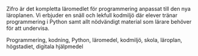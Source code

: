 <!-- Template: Zifro Home -->
<!-- Link: / -->
<!-- Page name: Zifro Home -->
<!-- Title: Ditt läromedel i programmering -->
<!-- Description: -->

Zifro är det kompletta läromedlet för programmering anpassat till den nya läroplanen. Vi erbjuder en snäll och lekfull kodmiljö där elever tränar programmering i Python samt allt nödvändigt material som lärare behöver för att undervisa.

<!-- Preview Image: {empty} -->
<!-- Keywords: -->

Programmering, kodning, Python, läromedel, kodmiljö, skola, läroplan, högstadiet, digitala hjälpmedel
